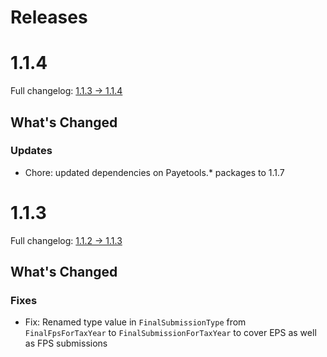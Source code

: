 # Releases

# 1.1.4

Full changelog: [1.1.3 -> 1.1.4](https://github.com/payetools/Payetools.Hmrc.Common/compare/1.1.3...1.1.4)

## What's Changed

### Updates

- Chore: updated dependencies on Payetools.* packages to 1.1.7

# 1.1.3

Full changelog: [1.1.2 -> 1.1.3](https://github.com/payetools/Payetools.Hmrc.Common/compare/1.1.2...1.1.3)

## What's Changed

### Fixes
- Fix: Renamed type value in `FinalSubmissionType` from `FinalFpsForTaxYear` to `FinalSubmissionForTaxYear` to cover EPS as well as FPS submissions